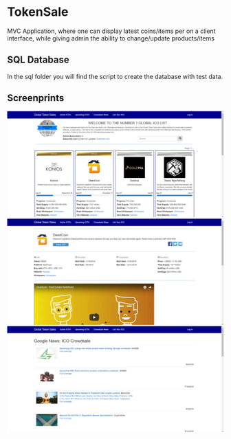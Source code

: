 # TokenSale
MVC Application, where one can display latest coins/items per on a client interface, while giving admin the ability to change/update products/items

## SQL Database
In the sql folder you will find the script to create the database with test data. 

## Screenprints
![1](https://github.com/HentiePaxton/TokenSale/blob/master/ScreenPrints/1.PNG)
![2](https://github.com/HentiePaxton/TokenSale/blob/master/ScreenPrints/2.PNG)
![3](https://github.com/HentiePaxton/TokenSale/blob/master/ScreenPrints/3.PNG)
